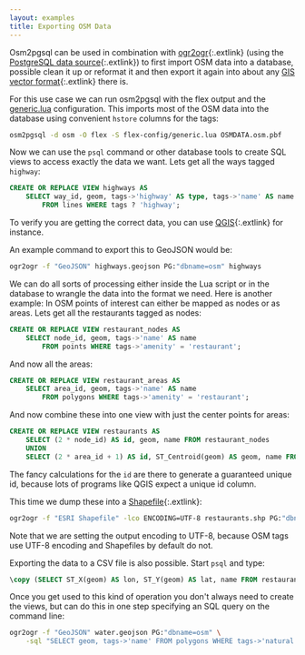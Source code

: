 ```yaml
---
layout: examples
title: Exporting OSM Data
---
```


Osm2pgsql can be used in combination with
[ogr2ogr](https://gdal.org/programs/ogr2ogr.html){:.extlink} (using the
[PostgreSQL data source](https://gdal.org/drivers/vector/pg.html){:.extlink})
to first import OSM data into a database, possible clean it up or reformat it
and then export it again into about any [GIS vector
format](https://gdal.org/drivers/vector/index.html){:.extlink} there is.

For this use case we can run osm2pgsql with the flex output and the
[generic.lua](https://github.com/openstreetmap/osm2pgsql/blob/master/flex-config/generic.lua)
configuration. This imports most of the OSM data into the database using
convenient `hstore` columns for the tags:

```sh
osm2pgsql -d osm -O flex -S flex-config/generic.lua OSMDATA.osm.pbf
```

Now we can use the `psql` command or other database tools to create SQL views
to access exactly the data we want. Lets get all the ways tagged `highway`:

```sql
CREATE OR REPLACE VIEW highways AS
    SELECT way_id, geom, tags->'highway' AS type, tags->'name' AS name
        FROM lines WHERE tags ? 'highway';
```

To verify you are getting the correct data, you can use
[QGIS](https://qgis.org){:.extlink} for instance.

An example command to export this to GeoJSON would be:

```sh
ogr2ogr -f "GeoJSON" highways.geojson PG:"dbname=osm" highways
```

We can do all sorts of processing either inside the Lua script or in the
database to wrangle the data into the format we need. Here is another example:
In OSM points of interest can either be mapped as nodes or as areas. Lets
get all the restaurants tagged as nodes:

```sql
CREATE OR REPLACE VIEW restaurant_nodes AS
    SELECT node_id, geom, tags->'name' AS name
        FROM points WHERE tags->'amenity' = 'restaurant';
```

And now all the areas:

```sql
CREATE OR REPLACE VIEW restaurant_areas AS
    SELECT area_id, geom, tags->'name' AS name
        FROM polygons WHERE tags->'amenity' = 'restaurant';
```

And now combine these into one view with just the center points for areas:

```sql
CREATE OR REPLACE VIEW restaurants AS
    SELECT (2 * node_id) AS id, geom, name FROM restaurant_nodes
    UNION
    SELECT (2 * area_id + 1) AS id, ST_Centroid(geom) AS geom, name FROM restaurant_areas;
```

The fancy calculations for the `id` are there to generate a guaranteed unique
id, because lots of programs like QGIS expect a unique id column.

This time we dump these into a
[Shapefile](https://en.wikipedia.org/wiki/Shapefile){:.extlink}:

```sh
ogr2ogr -f "ESRI Shapefile" -lco ENCODING=UTF-8 restaurants.shp PG:"dbname=osm" restaurants
```

Note that we are setting the output encoding to UTF-8, because OSM tags use
UTF-8 encoding and Shapefiles by default do not.

Exporting the data to a CSV file is also possible. Start `psql` and type:

```sql
\copy (SELECT ST_X(geom) AS lon, ST_Y(geom) AS lat, name FROM restaurants) TO 'restaurants.csv' WITH csv header;
```

Once you get used to this kind of operation you don't always need to create
the views, but can do this in one step specifying an SQL query on the command
line:

```sh
ogr2ogr -f "GeoJSON" water.geojson PG:"dbname=osm" \
    -sql "SELECT geom, tags->'name' FROM polygons WHERE tags->'natural' = 'water'"
```

